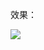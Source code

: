 效果：


![](https://github.com/Kevincyc99/Images-Store/raw/main/LearnOpenGL/Results/33_Ambient_Lighting.png)